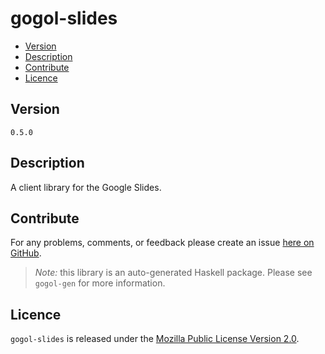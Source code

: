# gogol-slides

* [Version](#version)
* [Description](#description)
* [Contribute](#contribute)
* [Licence](#licence)


## Version

`0.5.0`


## Description

A client library for the Google Slides.


## Contribute

For any problems, comments, or feedback please create an issue [here on GitHub](https://github.com/brendanhay/gogol/issues).

> _Note:_ this library is an auto-generated Haskell package. Please see `gogol-gen` for more information.


## Licence

`gogol-slides` is released under the [Mozilla Public License Version 2.0](http://www.mozilla.org/MPL/).
